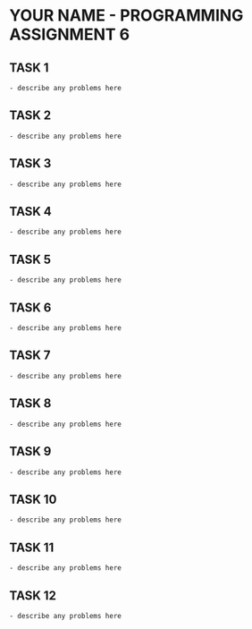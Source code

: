 # YOUR NAME - PROGRAMMING ASSIGNMENT 6

 ## TASK 1
    - describe any problems here

 ## TASK 2
    - describe any problems here

 ## TASK 3
    - describe any problems here

 ## TASK 4
    - describe any problems here

 ## TASK 5
    - describe any problems here

 ## TASK 6
    - describe any problems here

 ## TASK 7
    - describe any problems here

 ## TASK 8
    - describe any problems here

 ## TASK 9
    - describe any problems here

 ## TASK 10
    - describe any problems here

 ## TASK 11
    - describe any problems here

 ## TASK 12
    - describe any problems here